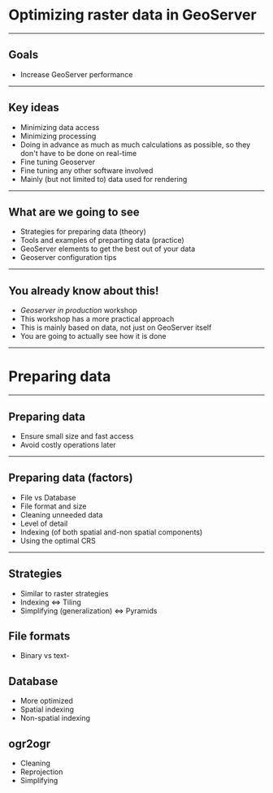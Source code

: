 Optimizing raster data in GeoServer
=====================================

---

Goals
-----

- Increase GeoServer performance


---

Key ideas
---------

- Minimizing data access
- Minimizing processing
- Doing in advance as much as much calculations as possible, so they don't have to be done on real-time
- Fine tuning Geoserver
- Fine tuning any other software involved
- Mainly (but not limited to) data used for rendering

---

What are we going to see
------------------------

- Strategies for preparing data (theory) 
- Tools and examples of preparting data (practice)
- GeoServer elements to get the best out of your data
- Geoserver configuration tips

---

You already know about this!
----------------------------

- *Geoserver in production* workshop
- This workshop has a more practical approach
- This is mainly based on data, not just on GeoServer itself
- You are going to actually see how it is done

---

Preparing data
===============

---

Preparing data
----------------

- Ensure small size and fast access
- Avoid costly operations later

---

Preparing data (factors)
--------------------------

- File vs Database
- File format and size
- Cleaning unneeded data
- Level of detail
- Indexing (of both spatial and-non spatial components)
- Using the optimal CRS


---

Strategies
-----------

- Similar to raster strategies
- Indexing <=> Tiling
- Simplifying (generalization) <=> Pyramids


File formats
-------------

- Binary vs text-

Database
----------

- More optimized
- Spatial indexing
- Non-spatial indexing

ogr2ogr
--------

- Cleaning
- Reprojection
- Simplifying

